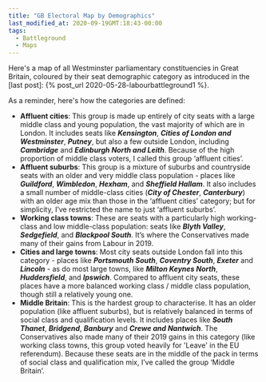 ```yaml
---
title: "GB Electoral Map by Demographics"
last_modified_at: 2020-09-19GMT:18:43-00:00
tags:
  - Battleground
  - Maps
---
```


Here's a map of all Westminster parliamentary constituencies in Great Britain, coloured by their seat demographic category as introduced in the [last post]: {% post_url 2020-05-28-labourbattleground1 %}.

<div class="flourish-embed flourish-map" data-src="visualisation/3761942" data-url="https://flo.uri.sh/visualisation/3761942/embed" aria-label=""><script src="https://public.flourish.studio/resources/embed.js"></script></div>

As a reminder, here's how the categories are defined:
* **Affluent cities**: This group is made up entirely of city seats with a large middle class and young population, the vast majority of which are in London. It includes seats like ***Kensington***, ***Cities of London and Westminster***, ***Putney***, but also a few outside London, including ***Cambridge*** and ***Edinburgh North and Leith***. Because of the high proportion of middle class voters, I called this group ‘affluent cities’.
* **Affluent suburbs**: This group is a mixture of suburbs and countryside seats with an older and very middle class population - places like ***Guildford***, ***Wimbledon***, ***Hexham***, and ***Sheffield Hallam***. It also includes a small number of middle-class cities (***City of Chester***, ***Canterbury***) with an older age mix than those in the ‘affluent cities’ category; but for simplicity, I’ve restricted the name to just ‘affluent suburbs’.
* **Working class towns**: These are seats with a particularly high working-class and low middle-class population: seats like ***Blyth Valley***, ***Sedgefield***, and ***Blackpool South***. It’s where the Conservatives made many of their gains from Labour in 2019.
* **Cities and large towns**: Most city seats outside London fall into this category - places like ***Portsmouth South***, ***Coventry South***, ***Exeter*** and ***Lincoln*** - as do most large towns, like ***Milton Keynes North***, ***Huddersfield***, and ***Ipswich***. Compared to affluent city seats, these places have a more balanced working class / middle class population, though still a relatively young one.
* **Middle Britain**:  This is the hardest group to characterise. It has an older population (like affluent suburbs), but is relatively balanced in terms of social class and qualification levels. It includes places like ***South Thanet***, ***Bridgend***, ***Banbury*** and ***Crewe and Nantwich***. The Conservatives also made many of their 2019 gains in this category (like working class towns, this group voted heavily for 'Leave' in the EU referendum). Because these seats are in the middle of the pack in terms of social class and qualification mix, I’ve called the group ‘Middle Britain’. 
